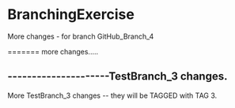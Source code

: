 BranchingExercise
=================





More changes - for branch GitHub_Branch_4




=======
more changes.....

---------------------TestBranch_3 changes.
----------------
More TestBranch_3 changes -- they will be TAGGED with TAG 3.
